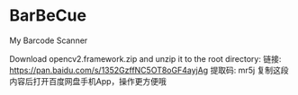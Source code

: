 # BarBeCue
My Barcode Scanner

Download opencv2.framework.zip and unzip it to the root directory: 
链接: https://pan.baidu.com/s/1352GzffNC5OT8oGF4ayjAg 提取码: mr5j 复制这段内容后打开百度网盘手机App，操作更方便哦
